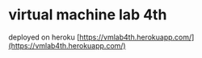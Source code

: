 # virtual machine lab 4th

deployed on heroku
[https://vmlab4th.herokuapp.com/](https://vmlab4th.herokuapp.com/)
